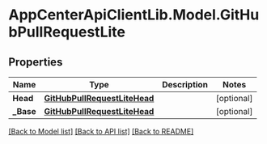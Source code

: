 # AppCenterApiClientLib.Model.GitHubPullRequestLite
## Properties

Name | Type | Description | Notes
------------ | ------------- | ------------- | -------------
**Head** | [**GitHubPullRequestLiteHead**](GitHubPullRequestLiteHead.md) |  | [optional] 
**_Base** | [**GitHubPullRequestLiteHead**](GitHubPullRequestLiteHead.md) |  | [optional] 

[[Back to Model list]](../README.md#documentation-for-models) [[Back to API list]](../README.md#documentation-for-api-endpoints) [[Back to README]](../README.md)

